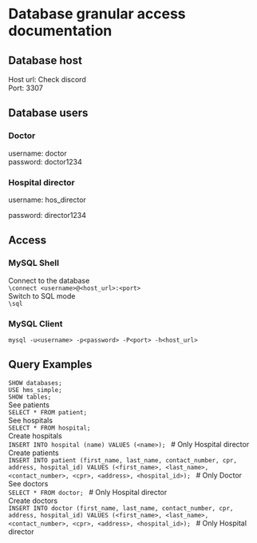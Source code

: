 # Database granular access documentation

## Database host

Host url: Check discord <br>
Port: 3307

## Database users

### Doctor

username: doctor <br>
password: doctor1234

### Hospital director

username: hos_director <br>

password: director1234

## Access

### MySQL Shell

Connect to the database <br>
`\connect <username>@<host_url>:<port>  ` <br>
Switch to SQL mode <br>
`\sql `

### MySQL Client

`mysql -u<username> -p<password> -P<port> -h<host_url> `

## Query Examples

`SHOW databases; ` <br>
`USE hms_simple; ` <br>
`SHOW tables; ` <br>
See patients <br>
`SELECT * FROM patient; ` <br>
See hospitals <br>
`SELECT * FROM hospital; ` <br>
Create hospitals <br>
`INSERT INTO hospital (name) VALUES (<name>); ` # Only Hospital director <br>
Create patients <br>
`INSERT INTO patient (first_name, last_name, contact_number, cpr, address, hospital_id) VALUES (<first_name>, <last_name>, <contact_number>, <cpr>, <address>, <hospital_id>); ` # Only Doctor <br>
See doctors <br>
`SELECT * FROM doctor; ` # Only Hospital director <br>
Create doctors <br>
`INSERT INTO doctor (first_name, last_name, contact_number, cpr, address, hospital_id) VALUES (<first_name>, <last_name>, <contact_number>, <cpr>, <address>, <hospital_id>); ` # Only Hospital director
